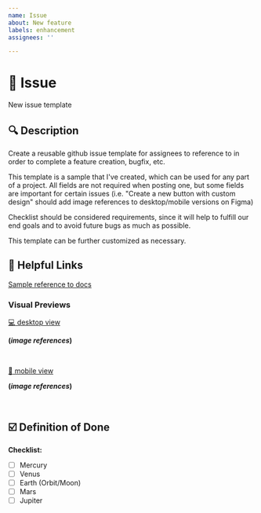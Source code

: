 ```yaml
---
name: Issue
about: New feature
labels: enhancement
assignees: ''

---
```

# 🔺 Issue

New issue template

## 🔍  Description

Create a reusable github issue template for assignees to reference to in order to complete a feature creation, bugfix, etc.

This template is a sample that I've created, which can be used for any part of a project. All fields are not required when posting one, but some fields are important for certain issues (i.e. "Create a new button with custom design" should add image references to desktop/mobile versions on Figma)

Checklist should be considered requirements, since it will help to fulfill our end goals and to avoid future bugs as much as possible.

This template can be further customized as necessary.

## 🔗 Helpful Links

[Sample reference to docs](https://docs.github.com/en/communities/using-templates-to-encourage-useful-issues-and-pull-requests/configuring-issue-templates-for-your-repository)

### Visual Previews

[:computer: desktop view](url)

__(_image references_)__

</br>

[:iphone: mobile view](url)

__(_image references_)__

</br>

## ☑️ Definition of Done

__Checklist:__

- [ ] Mercury
- [ ] Venus
- [ ] Earth (Orbit/Moon)
- [ ] Mars
- [ ] Jupiter

</br></br>

</hr>
